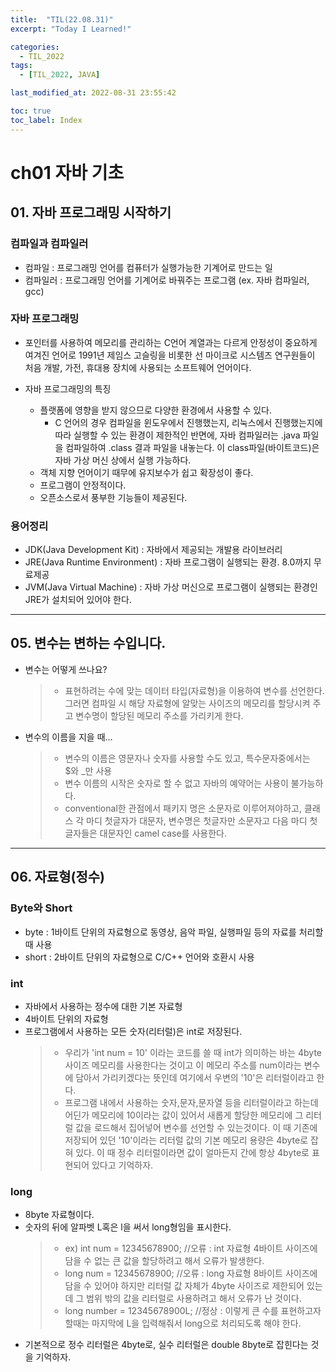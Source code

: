 ```yaml
---
title:  "TIL(22.08.31)"
excerpt: "Today I Learned!"

categories:
  - TIL_2022
tags:
  - [TIL_2022, JAVA]

last_modified_at: 2022-08-31 23:55:42

toc: true
toc_label: Index
---
```


# ch01 자바 기초
## 01. 자바 프로그래밍 시작하기
### 컴파일과 컴파일러
- 컴파일 : 프로그래밍 언어를 컴퓨터가 실행가능한 기계어로 만드는 일
- 컴파일러 : 프로그래밍 언어를 기계어로 바꿔주는 프로그램 (ex. 자바 컴파일러, gcc)

### 자바 프로그래밍
- 포인터를 사용하여 메모리를 관리하는 C언어 계열과는 다르게 안정성이 중요하게 여겨진 언어로 1991년 제임스 고슬링을 비롯한 선 마이크로 시스템즈 연구원들이 처음 개발, 가전, 휴대용 장치에 사용되는 소프트웨어 언어이다.

- 자바 프로그래밍의 특징
  - 플랫폼에 영향을 받지 않으므로 다양한 환경에서 사용할 수 있다.
    - C 언어의 경우 컴파일을 윈도우에서 진행했는지, 리눅스에서 진행했는지에 따라 실행할 수 있는 환경이 제한적인 반면에, 자바 컴파일러는 .java 파일을 컴파일하여 .class 결과 파일을 내놓는다. 이 class파일(바이트코드)은 자바 가상 머신 상에서 실행 가능하다.
  - 객체 지향 언어이기 때무에 유지보수가 쉽고 확장성이 좋다.
  - 프로그램이 안정적이다.
  - 오픈소스로서 풍부한 기능들이 제공된다.

### 용어정리
- JDK(Java Development Kit) : 자바에서 제공되는 개발용 라이브러리
- JRE(Java Runtime Environment) : 자바 프로그램이 실행되는 환경. 8.0까지 무료제공
- JVM(Java Virtual Machine) : 자바 가상 머신으로 프로그램이 실행되는 환경인 JRE가 설치되어 있어야 한다.


---

## 05. 변수는 변하는 수입니다.
- 변수는 어떻게 쓰나요?
  > - 표현하려는 수에 맞는 데이터 타입(자료형)을 이용하여 변수를 선언한다. 그러면 컴파일 시 해당 자료형에 알맞는 사이즈의 메모리를 할당시켜 주고 변수명이 할당된 메모리 주소를 가리키게 한다.

- 변수의 이름을 지을 때...
  > - 변수의 이름은 영문자나 숫자를 사용할 수도 있고, 특수문자중에서는 $와 _만 사용
  > - 변수 이름의 시작은 숫자로 할 수 없고 자바의 예약어는 사용이 불가능하다.
  > - conventional한 관점에서 패키지 명은 소문자로 이루어져야하고, 클래스 각 마디 첫글자가 대문자, 변수명은 첫글자만 소문자고 다음 마디 첫글자들은 대문자인 camel case를 사용한다.

---
## 06. 자료형(정수)
### Byte와 Short
- byte :  1바이트 단위의 자료형으로 동영상, 음악 파일, 실행파일 등의 자료를 처리할 때 사용
- short : 2바이트 단위의 자료형으로 C/C++ 언어와 호환시 사용

### int
- 자바에서 사용하는 정수에 대한 기본 자료형
- 4바이트 단위의 자료형
- 프로그램에서 사용하는 모든 숫자(리터럴)은 int로 저장된다.
  >- 우리가 'int num = 10' 이라는 코드를 쓸 때 int가 의미하는 바는 4byte 사이즈 메모리를 사용한다는 것이고 이 메모리 주소를 num이라는 변수에 담아서 가리키겠다는 뜻인데 여기에서 우변의 '10'은 리터럴이라고 한다. 
  >- 프로그램 내에서 사용하는 숫자,문자,문자열 등을 리터럴이라고 하는데 어딘가 메모리에 10이라는 값이 있어서 새롭게 할당한 메모리에 그 리터럴 값을 로드해서 집어넣어 변수를 선언할 수 있는것이다. 이 때 기존에 저장되어 있던 '10'이라는 리터럴 값의 기본 메모리 용량은 4byte로 잡혀 있다. 이 때 정수 리터럴이라면 값이 얼마든지 간에 항상 4byte로 표현되어 있다고 기억하자.


### long
- 8byte 자료형이다.
- 숫자의 뒤에 알파벳 L혹은 l을 써서 long형임을 표시한다.
  >- ex) int num = 12345678900;  //오류 : int 자료형 4바이트 사이즈에 담을 수 없는 큰 값을 할당하려고 해서 오류가 발생한다. 
  >- long num = 12345678900; //오류 : long 자료형 8바이트 사이즈에 담을 수 있어야 하지만 리터럴 값 자체가 4byte 사이즈로 제한되어 있는데 그 범위 밖의 값을 리터럴로 사용하려고 해서 오류가 난 것이다.
  >- long number = 12345678900L;  //정상 : 이렇게 큰 수를 표현하고자 할때는 마지막에 L을 입력해줘서 long으로 처리되도록 해야 한다.
- 기본적으로 정수 리터럴은 4byte로, 실수 리터럴은 double 8byte로 잡힌다는 것을 기억하자.













